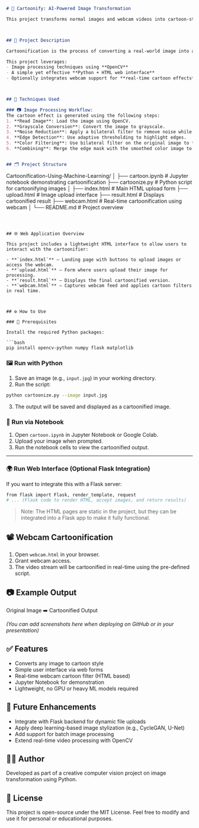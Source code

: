 

```markdown
# 🎨 Cartoonify: AI-Powered Image Transformation

This project transforms normal images and webcam videos into cartoon-style visuals using image processing and basic machine learning techniques. The aim is to apply a creative and engaging visual transformation using computer vision, suitable for social media filters, mobile applications, and creative editing tools.



## 📌 Project Description

Cartoonification is the process of converting a real-world image into a cartoon-style representation by simplifying the color palette, enhancing edges, and reducing image complexity.

This project leverages:
- Image processing techniques using **OpenCV**
- A simple yet effective **Python + HTML web interface**
- Optionally integrates webcam support for **real-time cartoon effects**



## 🧠 Techniques Used

### 📷 Image Processing Workflow:
The cartoon effect is generated using the following steps:
1. **Read Image**: Load the image using OpenCV.
2. **Grayscale Conversion**: Convert the image to grayscale.
3. **Noise Reduction**: Apply a bilateral filter to remove noise while preserving edges.
4. **Edge Detection**: Use adaptive thresholding to highlight edges.
5. **Color Filtering**: Use bilateral filter on the original image to flatten the color regions.
6. **Combining**: Merge the edge mask with the smoothed color image to produce the cartoon effect.


## 🗂️ Project Structure

```

Cartoonification-Using-Machine-Learning/
│
├── cartoon.ipynb            # Jupyter notebook demonstrating cartoonification
├── cartoonize.py            # Python script for cartoonifying images
│
├── index.html               # Main HTML upload form
├── upload.html              # Image upload interface
├── result.html              # Displays cartoonified result
├── webcam.html              # Real-time cartoonification using webcam
│
└── README.md                # Project overview

````



## 🌐 Web Application Overview

This project includes a lightweight HTML interface to allow users to interact with the cartoonifier:

- **`index.html`** – Landing page with buttons to upload images or access the webcam.
- **`upload.html`** – Form where users upload their image for processing.
- **`result.html`** – Displays the final cartoonified version.
- **`webcam.html`** – Captures webcam feed and applies cartoon filters in real time.



## ⚙️ How to Use

### 🔧 Prerequisites

Install the required Python packages:

```bash
pip install opencv-python numpy flask matplotlib
````



### 🖼️ Run with Python

1. Save an image (e.g., `input.jpg`) in your working directory.
2. Run the script:

```bash
python cartoonize.py --image input.jpg
```

3. The output will be saved and displayed as a cartoonified image.



### 📓 Run via Notebook

1. Open `cartoon.ipynb` in Jupyter Notebook or Google Colab.
2. Upload your image when prompted.
3. Run the notebook cells to view the cartoonified output.

---

### 🌍 Run Web Interface (Optional Flask Integration)

If you want to integrate this with a Flask server:

```bash
from flask import Flask, render_template, request
# ... (Flask code to render HTML, accept images, and return results)
```

> Note: The HTML pages are static in the project, but they can be integrated into a Flask app to make it fully functional.


## 📽️ Webcam Cartoonification

1. Open `webcam.html` in your browser.
2. Grant webcam access.
3. The video stream will be cartoonified in real-time using the pre-defined script.



## 📷 Example Output

Original Image ➡️ Cartoonified Output

*(You can add screenshots here when deploying on GitHub or in your presentation)*



## ✅ Features

* Converts any image to cartoon style
* Simple user interface via web forms
* Real-time webcam cartoon filter (HTML based)
* Jupyter Notebook for demonstration
* Lightweight, no GPU or heavy ML models required



## 🚀 Future Enhancements

* Integrate with Flask backend for dynamic file uploads
* Apply deep learning-based image stylization (e.g., CycleGAN, U-Net)
* Add support for batch image processing
* Extend real-time video processing with OpenCV



## 🙋‍♂️ Author

Developed as part of a creative computer vision project on image transformation using Python.


## 📄 License

This project is open-source under the MIT License. Feel free to modify and use it for personal or educational purposes.

```


